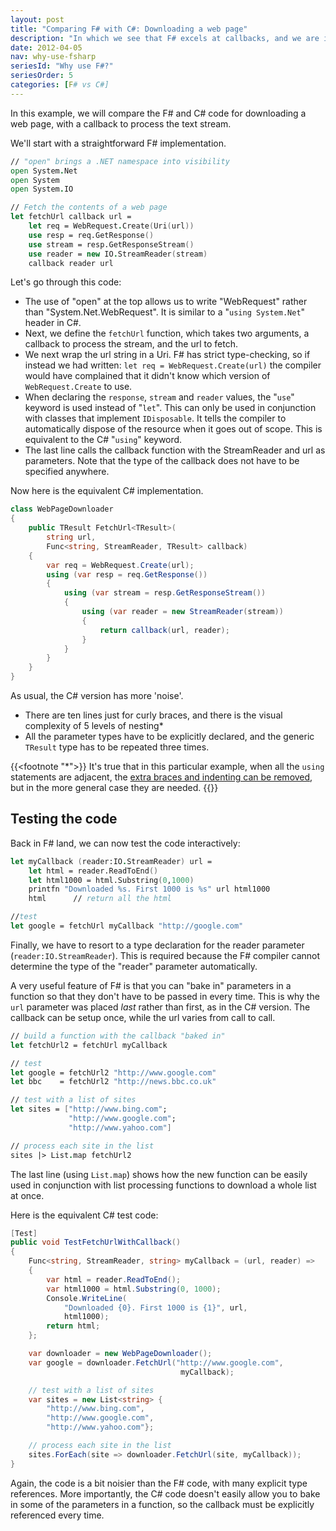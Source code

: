 ```yaml
---
layout: post
title: "Comparing F# with C#: Downloading a web page"
description: "In which we see that F# excels at callbacks, and we are introduced to the 'use' keyword"
date: 2012-04-05
nav: why-use-fsharp
seriesId: "Why use F#?"
seriesOrder: 5
categories: [F# vs C#]
---
```


In this example, we will compare the F# and C# code for downloading a web page, with a callback to process the text stream.

We'll start with a straightforward F# implementation.

```fsharp
// "open" brings a .NET namespace into visibility
open System.Net
open System
open System.IO

// Fetch the contents of a web page
let fetchUrl callback url =
    let req = WebRequest.Create(Uri(url))
    use resp = req.GetResponse()
    use stream = resp.GetResponseStream()
    use reader = new IO.StreamReader(stream)
    callback reader url
```

Let's go through this code:

* The use of "open" at the top allows us to write "WebRequest" rather than "System.Net.WebRequest". It is similar to a "`using System.Net`" header in C#.
* Next, we define the `fetchUrl` function, which takes two arguments, a callback to process the stream, and the url to fetch.
* We next wrap the url string in a Uri. F# has strict type-checking, so if instead we had written:
`let req = WebRequest.Create(url)`
the compiler would have complained that it didn't know which version of `WebRequest.Create` to use.
* When declaring the `response`, `stream` and `reader` values, the "`use`" keyword is used instead of "`let`". This can only be used in conjunction with classes that implement `IDisposable`.
  It tells the compiler to automatically dispose of the resource when it goes out of scope. This is equivalent to the C# "`using`" keyword.
* The last line calls the callback function with the StreamReader and url as parameters.  Note that the type of the callback does not have to be specified anywhere.

Now here is the equivalent C# implementation.

```csharp
class WebPageDownloader
{
    public TResult FetchUrl<TResult>(
        string url,
        Func<string, StreamReader, TResult> callback)
    {
        var req = WebRequest.Create(url);
        using (var resp = req.GetResponse())
        {
            using (var stream = resp.GetResponseStream())
            {
                using (var reader = new StreamReader(stream))
                {
                    return callback(url, reader);
                }
            }
        }
    }
}
```

As usual, the C# version has more 'noise'.

* There are ten lines just for curly braces, and there is the visual complexity of 5 levels of nesting*
* All the parameter types have to be explicitly declared, and the generic `TResult` type has to be repeated three times.

{{<footnote "*">}}
It's true that in this particular example, when all the `using` statements are adjacent, the [extra braces and indenting can be removed](https://stackoverflow.com/questions/1329739/nested-using-statements-in-c-sharp),
but in the more general case they are needed.
{{</footnote>}}

## Testing the code

Back in F# land, we can now test the code interactively:

```fsharp
let myCallback (reader:IO.StreamReader) url =
    let html = reader.ReadToEnd()
    let html1000 = html.Substring(0,1000)
    printfn "Downloaded %s. First 1000 is %s" url html1000
    html      // return all the html

//test
let google = fetchUrl myCallback "http://google.com"
```

Finally, we have to resort to a type declaration for the reader parameter (`reader:IO.StreamReader`). This is required because the F# compiler cannot determine the type of the "reader" parameter automatically.

A very useful feature of F# is that you can "bake in" parameters in a function so that they don't have to be passed in every time. This is why the `url` parameter was placed *last* rather than first, as in the C# version.
The callback can be setup once, while the url varies from call to call.

```fsharp
// build a function with the callback "baked in"
let fetchUrl2 = fetchUrl myCallback

// test
let google = fetchUrl2 "http://www.google.com"
let bbc    = fetchUrl2 "http://news.bbc.co.uk"

// test with a list of sites
let sites = ["http://www.bing.com";
             "http://www.google.com";
             "http://www.yahoo.com"]

// process each site in the list
sites |> List.map fetchUrl2
```

The last line (using `List.map`) shows how the new function can be easily used in conjunction with list processing functions to download a whole list at once.

Here is the equivalent C# test code:

```csharp
[Test]
public void TestFetchUrlWithCallback()
{
    Func<string, StreamReader, string> myCallback = (url, reader) =>
    {
        var html = reader.ReadToEnd();
        var html1000 = html.Substring(0, 1000);
        Console.WriteLine(
            "Downloaded {0}. First 1000 is {1}", url,
            html1000);
        return html;
    };

    var downloader = new WebPageDownloader();
    var google = downloader.FetchUrl("http://www.google.com",
                                      myCallback);

    // test with a list of sites
    var sites = new List<string> {
        "http://www.bing.com",
        "http://www.google.com",
        "http://www.yahoo.com"};

    // process each site in the list
    sites.ForEach(site => downloader.FetchUrl(site, myCallback));
}
```

Again, the code is a bit noisier than the F# code, with many explicit type references. More importantly, the C# code doesn't easily allow you to bake in some of the parameters in a function, so the callback must be explicitly referenced every time.
